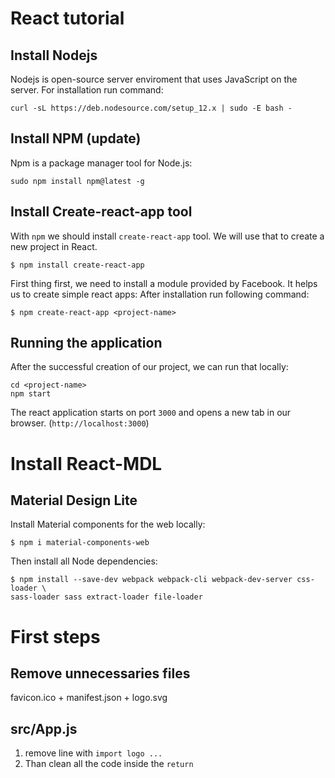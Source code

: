# React tutorial
## Install Nodejs
Nodejs is open-source server enviroment that uses JavaScript on the server.
For installation run command:
```
curl -sL https://deb.nodesource.com/setup_12.x | sudo -E bash -
```

## Install NPM (update)
Npm is a package manager tool for Node.js:
```
sudo npm install npm@latest -g
```

## Install Create-react-app tool
With `npm` we should install `create-react-app` tool. We will use that to create
a new project in React.
```
$ npm install create-react-app
```

First thing first, we need to install a module provided by Facebook. It helps
us to create simple react apps:
After installation run following command:
```
$ npm create-react-app <project-name>
```
## Running the application
After the successful creation of our project, we can run that locally:
```
cd <project-name>
npm start
```
The react application starts on port `3000` and opens a new tab in our browser.
(`http://localhost:3000`)

# Install React-MDL
## Material Design Lite
Install Material components for the web locally:
```
$ npm i material-components-web
```
Then install all Node dependencies:
```
$ npm install --save-dev webpack webpack-cli webpack-dev-server css-loader \
sass-loader sass extract-loader file-loader
```

# First steps
## Remove unnecessaries files
favicon.ico + manifest.json + logo.svg

## src/App.js
1. remove line with `import logo ...`
2. Than clean all the code inside the `return`


